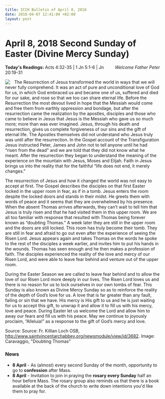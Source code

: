 ```yaml
---
title: ICCH Bulletin of April 8, 2018
date: 2018-04-07 12:41:04 +02:00
layout: post
---
```


# April 8, 2018 Second Sunday of Easter (Divine Mercy Sunday)
<span style="float: right"><em>Welcome Father Peter</em></span>
**Today's Readings:** Acts 4:32-35 | 1 Jn 5:1-6 | Jn 20:19-31


<img style="float: left; margin-right: 1em;" src="https://upload.wikimedia.org/wikipedia/commons/9/99/Caravaggio_Doubting_Thomas.jpg">

The Resurrection of Jesus transformed the world in ways that we will never fully comprehend. It was an act of pure and unconditional love of God for us, in which God embraced us and became one of us, suffered and died for our sake, and rose so that we too can share eternal life. Before the Resurrection the most devout lived in hope that the Messiah would come and free them from earthly oppression and bondage, but after the resurrection came the realization by the apostles, disciples and those who came to believe in Jesus that Jesus is the Messiah who gave us so much more; more than was ever imagined. Jesus, through his death and resurrection, gives us complete forgiveness of our sins and the gift of eternal life. The Apostles themselves did not understand who Jesus truly was until after the resurrection. In the Gospel account of the Transfiguration Jesus instructed Peter, James and John not to tell anyone until he had “risen from the dead” and we are told that they did not know what he meant. After the resurrection they began to understand the meaning of the experience on the mountain with Jesus, Moses and Elijah. Faith in Jesus brings us into the reality that for the faithful “life does not end, it merely changes.”

The resurrection of Jesus and how it changed the world was not easy to accept at first. The Gospel describes the disciples on that first Easter locked in the upper room in fear, as if in a tomb. Jesus enters the room despite the locked doors and stands in their midst. He greets them with words of peace and it seems that they are overwhelmed by his presence. When the absent Thomas arrives afterwards, they can’t wait to tell him that Jesus is truly risen and that he had visited them in this upper room. We are all too familiar with response that resulted with Thomas being forever known as “doubting Thomas.” A week later they are still in the upper room and the doors are still locked. This room has truly become their tomb. They are still in fear and afraid to go out even after the experience of seeing the Risen Lord. Jesus appears again and takes Thomas on the words he spoke to the rest of the disciples a week earlier, and invites him to put his hands in the wounds. Thomas has seen enough and he then makes a profession of faith. The disciples experienced the reality of the love and mercy of our Risen Lord, and were able to leave fear behind and venture out of the upper room.

During the Easter Season we are called to leave fear behind and to allow the love of our Risen Lord more deeply in our lives. The Risen Lord loves us and there is no reason for us to lock ourselves in our own tombs of fear. This Sunday is also known as Divine Mercy Sunday so as to reinforce the reality of the depth of God’s love for us. A love that is far greater than any fault, failing or sin that we have. His mercy is His gift to us and he is just waiting for us to accept this gift, to unwrap it and allow it to fill us with his mercy, love and peace. During Easter let us welcome the Lord and allow him to away our fears and fill us with his peace. May we continue to joyously proclaim, “Alleluia!” as a response to the gift of God’s mercy and love.

Source: Source: Fr. Killian Loch OSB, http://www.saintvincentarchabbey.org/newsmodule/view/id/3682.
Image: Caravaggio, "Doubting Thomas"

### News 

* **8 April** - As (almost) every second Sunday of the month, opportunity to go to **confession** after Mass.
* **8 April** - Invitation to join in praying the **rosary every Sunday** half an hour before Mass. The rosary group also reminds us that there is a book available at the back of the church to write down intentions you'd like them to pray for.
